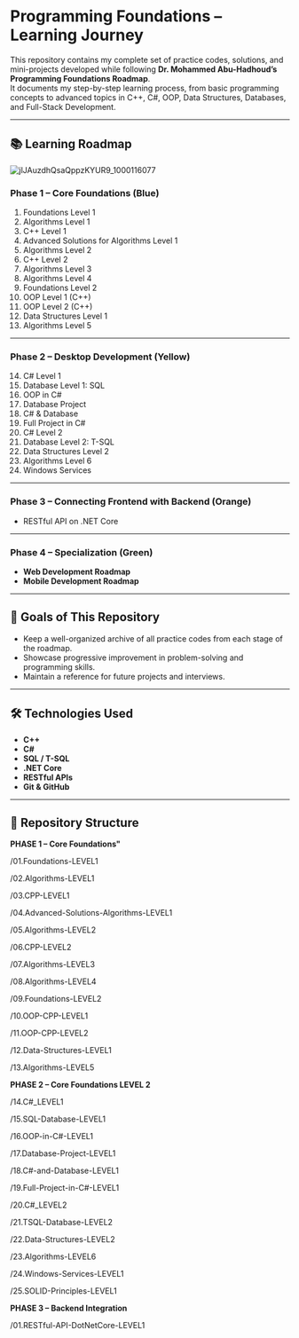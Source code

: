 # Programming Foundations – Learning Journey

This repository contains my complete set of practice codes, solutions, and mini-projects developed while following **Dr. Mohammed Abu-Hadhoud’s Programming Foundations Roadmap**.  
It documents my step-by-step learning process, from basic programming concepts to advanced topics in C++, C#, OOP, Data Structures, Databases, and Full-Stack Development.

---

## 📚 Learning Roadmap
![jlJAuzdhQsaQppzKYUR9_1000116077](https://github.com/user-attachments/assets/16fadc0f-89c4-4f15-85a7-91a37a845878)

### **Phase 1 – Core Foundations** (Blue)
1. Foundations Level 1  
2. Algorithms Level 1  
3. C++ Level 1  
4. Advanced Solutions for Algorithms Level 1  
5. Algorithms Level 2  
6. C++ Level 2  
7. Algorithms Level 3  
8. Algorithms Level 4  
9. Foundations Level 2  
10. OOP Level 1 (C++)  
11. OOP Level 2 (C++)  
12. Data Structures Level 1  
13. Algorithms Level 5  

---

### **Phase 2 – Desktop Development** (Yellow)
14. C# Level 1  
15. Database Level 1: SQL  
16. OOP in C#  
17. Database Project  
18. C# & Database  
19. Full Project in C#  
20. C# Level 2  
21. Database Level 2: T-SQL  
22. Data Structures Level 2  
23. Algorithms Level 6  
24. Windows Services  

---

### **Phase 3 – Connecting Frontend with Backend** (Orange)
- RESTful API on .NET Core  

---

### **Phase 4 – Specialization** (Green)
- **Web Development Roadmap**  
- **Mobile Development Roadmap**  

---

## 🎯 Goals of This Repository
- Keep a well-organized archive of all practice codes from each stage of the roadmap.  
- Showcase progressive improvement in problem-solving and programming skills.  
- Maintain a reference for future projects and interviews.  

---

## 🛠️ Technologies Used
- **C++**
- **C#**
- **SQL / T-SQL**
- **.NET Core**
- **RESTful APIs**
- **Git & GitHub**

---

## 📂 Repository Structure

**PHASE 1 – Core Foundations"**

/01.Foundations-LEVEL1

/02.Algorithms-LEVEL1

/03.CPP-LEVEL1

/04.Advanced-Solutions-Algorithms-LEVEL1

/05.Algorithms-LEVEL2

/06.CPP-LEVEL2

/07.Algorithms-LEVEL3

/08.Algorithms-LEVEL4

/09.Foundations-LEVEL2

/10.OOP-CPP-LEVEL1

/11.OOP-CPP-LEVEL2

/12.Data-Structures-LEVEL1

/13.Algorithms-LEVEL5


**PHASE 2 – Core Foundations LEVEL 2**

/14.C#_LEVEL1

/15.SQL-Database-LEVEL1

/16.OOP-in-C#-LEVEL1

/17.Database-Project-LEVEL1

/18.C#-and-Database-LEVEL1

/19.Full-Project-in-C#-LEVEL1

/20.C#_LEVEL2

/21.TSQL-Database-LEVEL2

/22.Data-Structures-LEVEL2

/23.Algorithms-LEVEL6

/24.Windows-Services-LEVEL1

/25.SOLID-Principles-LEVEL1


**PHASE 3 – Backend Integration**

/01.RESTful-API-DotNetCore-LEVEL1